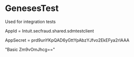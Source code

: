 # GenesesTest
Used for integration tests

AppId = Intuit.secfraud.shared.sdmtestclient

AppSecret = prd9unYKpQAD6yGttYpAbzYJfvo2EkEFya2rlAAA


"Basic Zm9vOmJhcg=="
